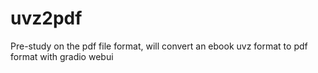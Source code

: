 # uvz2pdf
Pre-study on the pdf file format, will convert an ebook uvz format to pdf format with gradio webui
